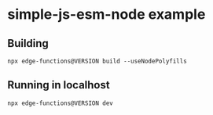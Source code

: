 # simple-js-esm-node example

## Building
```
npx edge-functions@VERSION build --useNodePolyfills
```

## Running in localhost
```
npx edge-functions@VERSION dev
```

